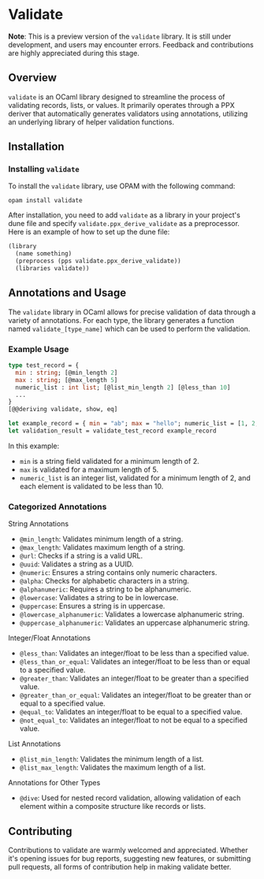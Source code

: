 # Validate

**Note**: This is a preview version of the `validate` library. 
It is still under development, and users may encounter errors. 
Feedback and contributions are highly appreciated during this stage.

## Overview
`validate` is an OCaml library designed to streamline the process of validating records, lists, 
or values. It primarily operates through a PPX deriver that automatically generates 
validators using annotations, utilizing an underlying library of helper validation functions.

## Installation

### Installing `validate`
To install the `validate` library, use OPAM with the following command:
```
opam install validate
```

After installation, you need to add `validate` as a library in your project's dune file and specify `validate.ppx_derive_validate` as a preprocessor. 
Here is an example of how to set up the dune file:

```lisp
(library
  (name something)
  (preprocess (pps validate.ppx_derive_validate))
  (libraries validate))
```

## Annotations and Usage

The `validate` library in OCaml allows for precise validation of data through a variety of annotations. 
For each type, the library generates a function named `validate_[type_name]` which can be used to perform the validation.

### Example Usage

```ocaml
type test_record = {
  min : string; [@min_length 2]
  max : string; [@max_length 5]
  numeric_list : int list; [@list_min_length 2] [@less_than 10]
  ...
}
[@@deriving validate, show, eq]

let example_record = { min = "ab"; max = "hello"; numeric_list = [1, 2, 3] }
let validation_result = validate_test_record example_record
```

In this example:

- `min` is a string field validated for a minimum length of 2.
- `max` is validated for a maximum length of 5.
- `numeric_list` is an integer list, validated for a minimum length of 2, and each element is validated to be less than 10.

### Categorized Annotations

String Annotations

- `@min_length`: Validates minimum length of a string.
- `@max_length`: Validates maximum length of a string.
- `@url`: Checks if a string is a valid URL.
- `@uuid`: Validates a string as a UUID.
- `@numeric`: Ensures a string contains only numeric characters.
- `@alpha`: Checks for alphabetic characters in a string.
- `@alphanumeric`: Requires a string to be alphanumeric.
- `@lowercase`: Validates a string to be in lowercase.
- `@uppercase`: Ensures a string is in uppercase.
- `@lowercase_alphanumeric`: Validates a lowercase alphanumeric string.
- `@uppercase_alphanumeric`: Validates an uppercase alphanumeric string.

Integer/Float Annotations

- `@less_than`: Validates an integer/float to be less than a specified value.
- `@less_than_or_equal`: Validates an integer/float to be less than or equal to a specified value.
- `@greater_than`: Validates an integer/float to be greater than a specified value.
- `@greater_than_or_equal`: Validates an integer/float to be greater than or equal to a specified value.
- `@equal_to`: Validates an integer/float to be equal to a specified value.
- `@not_equal_to`: Validates an integer/float to not be equal to a specified value.

List Annotations

- `@list_min_length`: Validates the minimum length of a list.
- `@list_max_length`: Validates the maximum length of a list.

Annotations for Other Types

- `@dive`: Used for nested record validation, allowing validation of each element within a composite structure like records or lists.

## Contributing

Contributions to validate are warmly welcomed and appreciated. 
Whether it's opening issues for bug reports, suggesting new features, or submitting pull requests, 
all forms of contribution help in making validate better.

